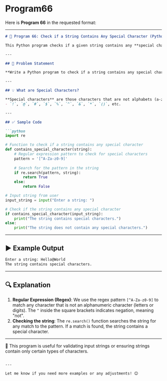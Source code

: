 # Program66
Here is **Program 66** in the requested format:

---

```markdown
# 📝 Program 66: Check if a String Contains Any Special Character (Python)

This Python program checks if a given string contains any **special characters**.

---

## 📌 Problem Statement

**Write a Python program to check if a string contains any special character.**

---

## 💡 What are Special Characters?

**Special characters** are those characters that are not alphabets (a-z, A-Z) or numbers (0-9). Some common special characters include:
- `!`, `@`, `#`, `$`, `%`, `^`, `&`, `*`, `()`, etc.

---

## ✅ Sample Code

```python
import re

# Function to check if a string contains any special character
def contains_special_character(string):
    # Regular expression pattern to check for special characters
    pattern = '[^A-Za-z0-9]'
    
    # Search for the pattern in the string
    if re.search(pattern, string):
        return True
    else:
        return False

# Input string from user
input_string = input("Enter a string: ")

# Check if the string contains any special character
if contains_special_character(input_string):
    print("The string contains special characters.")
else:
    print("The string does not contain any special characters.")
```

---

## ▶️ Example Output

```bash
Enter a string: Hello@World
The string contains special characters.
```

---

## 🔍 Explanation

1. **Regular Expression (Regex)**: We use the regex pattern `[^A-Za-z0-9]` to match any character that is not an alphanumeric character (letters or digits). The `^` inside the square brackets indicates negation, meaning "not".
2. **Checking the string**: The `re.search()` function searches the string for any match to the pattern. If a match is found, the string contains a special character.

---

📘 This program is useful for validating input strings or ensuring strings contain only certain types of characters.

```

---

Let me know if you need more examples or any adjustments! 😊

